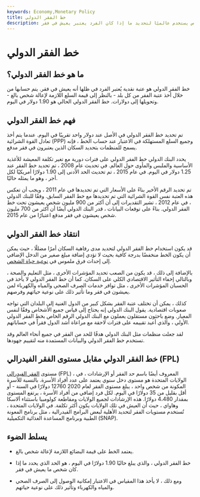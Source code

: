 ```yaml
---
keywords: Economy,Monetary Policy
title: خط الفقر الدولي
description: خط الفقر المتعمد هو مقياس يستخدم عالميًا لتحديد ما إذا كان الفرد يعتبر يعيش في فقر.
---
```


# خط الفقر الدولي
## ما هو خط الفقر الدولي؟

خط الفقر الدولي هو عتبة نقدية يُعتبر الفرد في ظلها أنه يعيش في فقر. يتم حسابها من خلال أخذ عتبة الفقر من كل بلد - بالنظر إلى قيمة السلع اللازمة لإعالة شخص بالغ - وتحويلها إلى دولارات. خط الفقر الدولي الحالي هو 1.90 دولار في اليوم.

## فهم خط الفقر الدولي

تم تحديد خط الفقر الدولي في الأصل عند دولار واحد تقريبًا في اليوم. عندما يتم أخذ تعادل القوة الشرائية (PPP) وجميع السلع المستهلكة في الاعتبار عند حساب الخط ، فإنه يسمح للمنظمات بتحديد السكان الذين يعتبرون في فقر مدقع.

يحدد البنك الدولي خط الفقر الدولي على فترات دورية مع تغير تكلفة المعيشة للأغذية الأساسية والملبس والمأوى حول العالم. في تحديث عام 2008 ، تم تحديد خط الفقر عند 1.25 دولار في اليوم. في عام 2015 ، تم تحديث الحد الأدنى إلى 1.90 دولارًا أمريكيًا لكل أجر ، وهو ما يمثله حاليًا.

تم تحديد الرقم الأخير بناءً على الأسعار التي تم تحديدها في عام 2011 ، ويجب أن تعكس هذه العتبة نفس القوة الشرائية التي تم تحديدها مع خط الفقر السابق. وفقًا للبنك الدولي ، في عام 2012 ، تشير التقديرات إلى أن أكثر من 900 مليون شخص يعيشون تحت خط الفقر الدولي. بناءً على توقعات البيانات ، قدر البنك الدولي أيضًا أن أكثر من 700 مليون شخص يعيشون في فقر مدقع اعتبارًا من عام 2015.

## انتقاد خط الفقر الدولي

قد يكون استخدام خط الفقر الدولي لتحديد مدى رفاهية السكان أمرًا مضللًا ، حيث يمكن أن يكون الخط منخفضًا بدرجة كافية بحيث لا تؤدي إضافة مبلغ صغير من الدخل الإضافي إلى إحداث فرق ملموس في [نوعية حياة الشخص](/quality-of-life).

بالإضافة إلى ذلك ، قد يكون من الصعب تحديد المؤشرات الأخرى ، مثل التعليم والصحة ، وبالتالي إخفاء التأثير الاقتصادي الكلي على السكان. كما أن خط الفقر الدولي لا يأخذ في الحسبان المؤشرات الأخرى ، مثل توافر خدمات الصرف الصحي والمياه والكهرباء لمن يعيشون في فقر وما تأثير ذلك على نوعية حياتهم وفرصهم.

كذلك ، يمكن أن تختلف عتبة الفقر بشكل كبير من الدول الغنية إلى البلدان التي تواجه صعوبات اقتصادية. يقول البنك الدولي إنه يحتاج إلى قياس جميع الأشخاص وفقًا لنفس المعيار. وضع باحثون مستقلون يعملون مع البنك الدولي الرقم الخاص بخط الفقر الدولي الأولي ، والذي أعيد تقييمه على فترات لاحقة مع مراعاة أشد الدول فقراً في حساباتهم.

لقد جعلت منظمات مثل البنك الدولي هدفًا للحد من الفقر في جميع أنحاء العالم وقد تستخدم خط الفقر الدولي والبيانات المستمدة منه لتقييم جهودها.

## خط الفقر الدولي مقابل مستوى الفقر الفيدرالي (FPL)

مستوى [الفقر الفيدرالي](/fpl) (FPL) ، المعروف أيضًا باسم حد الفقر أو الإرشادات ، في الولايات المتحدة هو مستوى دخل سنوي يعتمد على عدد أفراد الأسرة. بالنسبة للأسرة المكونة من شخص واحد ، يبلغ مستوى الفقر لعام 2020 12760 دولارًا في السنة - أو أقل بقليل من 35 دولارًا في اليوم. لكل فرد إضافي من أفراد الأسرة ، يرتفع المستوى بمقدار 4،480 دولارًا. هذه الإرشادات لجميع الولايات ومقاطعة كولومبيا باستثناء ألاسكا وهاواي ، حيث أن العيش في تلك الولايات يكون أكثر تكلفة. في الولايات المتحدة ، تُستخدم مستويات الفقر لتحديد الأهلية لبعض البرامج الفيدرالية ، مثل برنامج المعونة الطبية وبرنامج المساعدة الغذائية التكميلية (SNAP).

## يسلط الضوء

- يعتمد الخط على قيمة البضائع اللازمة لإعالة شخص بالغ.

- خط الفقر الدولي ، والذي يبلغ حاليًا 1.90 دولارًا في اليوم ، هو الحد الذي يحدد ما إذا كان شخص ما يعيش في فقر.

- ومع ذلك ، لا يأخذ هذا المقياس في الاعتبار إمكانية الوصول إلى الصرف الصحي والمياه والكهرباء وتأثير ذلك على نوعية حياتهم.

